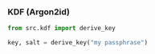 ### KDF (Argon2id)

```python
from src.kdf import derive_key

key, salt = derive_key("my passphrase")
